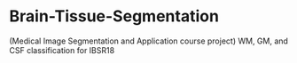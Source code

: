 # Brain-Tissue-Segmentation
(Medical Image Segmentation and Application course project) WM, GM, and CSF classification for IBSR18
